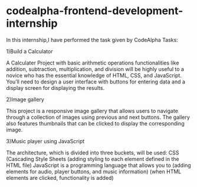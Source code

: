 # codealpha-frontend-development-internship
In this internship,I have performed the  task given by CodeAlpha
Tasks:


1)Build a Calculator

A Calculater Project with basic arithmetic
operations functionalities like addition,
subtraction, multiplication, and division will be
highly useful to a novice who has the essential
knowledge of HTML, CSS, and JavaScript. You’ll
need to design a user interface with buttons for
entering data and a display screen for
displaying the results.


2)Image gallery

This project is a responsive image gallery that allows
users to navigate through a collection of images using 
previous and next buttons. The gallery also features 
thumbnails that can be clicked to display the corresponding image.


3)Music player using JavaScript

The architecture, which is divided into three buckets,
will be used: CSS (Cascading Style Sheets (adding
styling to each element defined in the HTML file)
JavaScript is a programming language that allows you
to (adding elements for audio, player buttons, and
music information) (when HTML elements are clicked,
functionality is added)
